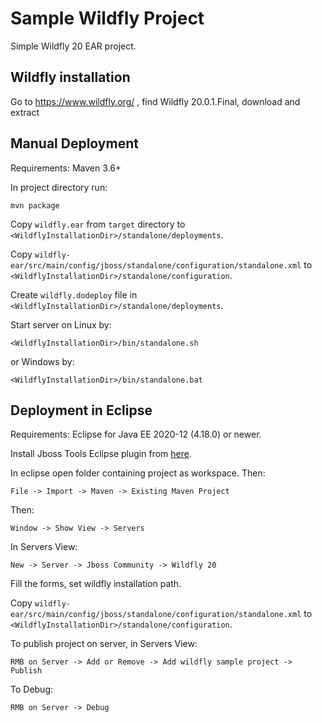 # Sample Wildfly Project

Simple Wildfly 20 EAR project.

## Wildfly installation

Go to https://www.wildfly.org/ , find Wildfly 20.0.1.Final, download and extract

## Manual Deployment

Requirements: Maven 3.6+

In project directory run:

	mvn package

Copy `wildfly.ear` from `target` directory to `<WildflyInstallationDir>/standalone/deployments`.

Copy `wildfly-ear/src/main/config/jboss/standalone/configuration/standalone.xml`
to `<WildflyInstallationDir>/standalone/configuration`.

Create `wildfly.dodeploy` file in `<WildflyInstallationDir>/standalone/deployments`.

Start server on Linux by:

	<WildflyInstallationDir>/bin/standalone.sh

or Windows by:

	<WildflyInstallationDir>/bin/standalone.bat 

## Deployment in Eclipse

Requirements: Eclipse for Java EE 2020-12 (4.18.0) or newer.

Install Jboss Tools Eclipse plugin from [here](https://tools.jboss.org/downloads/jbosstools/index.html).

In eclipse open folder containing project as workspace. Then:

	File -> Import -> Maven -> Existing Maven Project

Then:

	Window -> Show View -> Servers

In Servers View:

	New -> Server -> Jboss Community -> Wildfly 20

Fill the forms, set wildfly installation path.

Copy `wildfly-ear/src/main/config/jboss/standalone/configuration/standalone.xml`
to `<WildflyInstallationDir>/standalone/configuration`.

To publish project on server, in Servers View:

	RMB on Server -> Add or Remove -> Add wildfly sample project -> Publish

To Debug:

	RMB on Server -> Debug